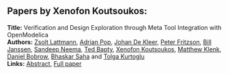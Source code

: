 <h2>Papers by Xenofon Koutsoukos:</h2>
<p>
<b>Title:</b> Verification and Design Exploration through Meta Tool Integration with OpenModelica<br />
<b>Authors:</b> <a href="../authors/author_188.html">Zsolt Lattmann</a>, <a href="../authors/author_246.html">Adrian Pop</a>, <a href="../authors/author_64.html">Johan De Kleer</a>, <a href="../authors/author_97.html">Peter Fritzson</a>, <a href="../authors/author_145.html">Bill Janssen</a>, <a href="../authors/author_220.html">Sandeep Neema</a>, <a href="../authors/author_20.html">Ted Bapty</a>, <a href="../authors/author_172.html">Xenofon Koutsoukos</a>, <a href="../authors/author_165.html">Matthew Klenk</a>, <a href="../authors/author_41.html">Daniel Bobrow</a>, <a href="../authors/author_265.html">Bhaskar Saha</a> and <a href="../authors/author_182.html">Tolga Kurtoglu</a><br />
<b>Links:</b> <a href="../abstracts/abstract_38.pdf">Abstract</a>, <a href="../submissions/ECP14096353_LattmannPopDekleerFritzsonJanssenNeemaBaptyKoutsoukosKlenkBobrowSahaKurtoglu.pdf">Full paper</a>
</p>